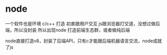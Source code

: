 # node
一个软件也是环境
c/c++ 打造
初衷跟用户交互
js跟浏览器打交道，没想过做后端，所以没封装
所以出现node
打造前端生态群，或者做纯后端

node直接打造v8，封装了后端API，只有c才能跟后端机器语言交流，node成就了js

